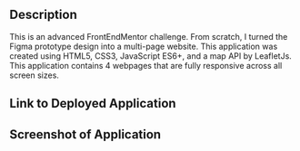 ## Description
This is an advanced FrontEndMentor challenge. From scratch, I turned the Figma prototype design into a multi-page website. 
This application was created using HTML5, CSS3, JavaScript ES6+, and a map API by LeafletJs. This application contains 4 
webpages that are fully responsive across all screen sizes.

## Link to Deployed Application

## Screenshot of Application
